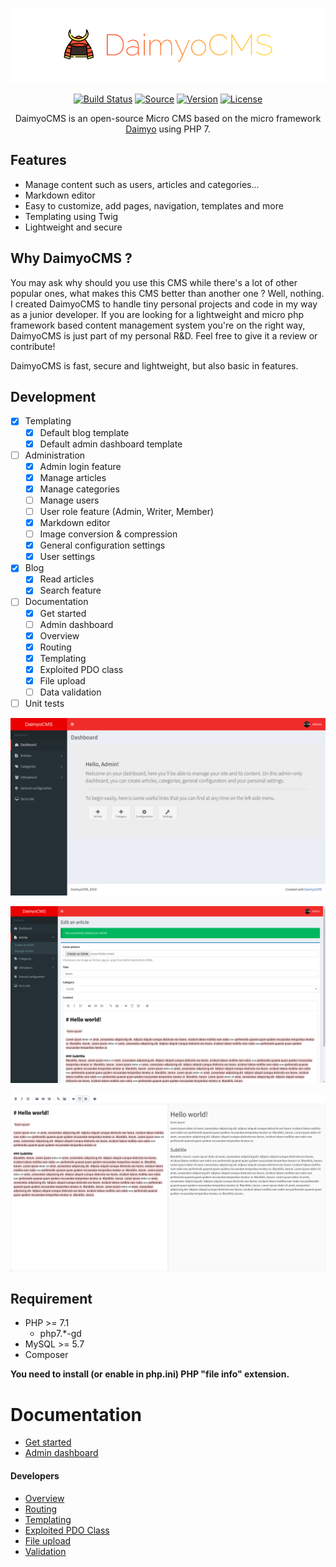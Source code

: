 <p align="center">
  <img src="./docs/logo.png" alt="">
</p>

<p align="center">
  <a href="http://travis-ci.org/SundownDEV/DaimyoCMS"><img src="https://img.shields.io/travis/SundownDEV/DaimyoCMS.svg?style=flat" alt="Build Status"></a>
  <a href="#"><img src="http://img.shields.io/badge/source-SundownDEV/DaimyoCMS-brightgreen.svg?style=flat" alt="Source"></a>
  <a href="#"><img src="https://img.shields.io/badge/version-0.2.5-lightgrey.svg?style=flat" alt="Version"></a>
  <a href="LICENSE"><img src="https://img.shields.io/badge/license-MIT-blue.svg?style=flat" alt="License"></a>
</p>

<p align="center">DaimyoCMS is an open-source Micro CMS based on the micro framework <a href="https://github.com/SundownDEV/Daimyo">Daimyo</a> using PHP 7.</p>

## Features
* Manage content such as users, articles and categories...
* Markdown editor
* Easy to customize, add pages, navigation, templates and more
* Templating using Twig
* Lightweight and secure

## Why DaimyoCMS ?
You may ask why should you use this CMS while there's a lot of other popular ones, what makes this CMS better than another one ? Well, nothing. I created DaimyoCMS to handle tiny personal projects and code in my way as a junior developer. If you are looking for a lightweight and micro php framework based content management system you're on the right way, DaimyoCMS is just part of my personal R&D. Feel free to give it a review or contribute!

DaimyoCMS is fast, secure and lightweight, but also basic in features.

## Development
- [x] Templating
  - [x] Default blog template
  - [x] Default admin dashboard template
- [ ] Administration
  - [x] Admin login feature
  - [x] Manage articles
  - [x] Manage categories
  - [ ] Manage users
  - [ ] User role feature (Admin, Writer, Member)
  - [x] Markdown editor
  - [ ] Image conversion & compression
  - [x] General configuration settings
  - [x] User settings
- [x] Blog
  - [x] Read articles
  - [x] Search feature
- [ ] Documentation
  - [x] Get started
  - [ ] Admin dashboard
  - [x] Overview
  - [x] Routing
  - [x] Templating
  - [x] Exploited PDO class
  - [x] File upload
  - [ ] Data validation
- [ ] Unit tests

![screenshot dashboard](docs/screenshots/dashboard.jpg)

![screenshot editor](docs/screenshots/screen2.png)

![screenshot editor2](docs/screenshots/screen3.png)

## Requirement
* PHP >= 7.1
  * php7.*-gd
* MySQL >= 5.7
* Composer

**You need to install (or enable in php.ini) PHP "file info" extension.**

# Documentation
* [Get started](docs/GetStarted.md)
* [Admin dashboard](docs/AdminPanel.md)

#### Developers
* [Overview](docs/Overview.md)
* [Routing](docs/Routing.md)
* [Templating](docs/Templating.md)
* [Exploited PDO Class](docs/PDOClass.md)
* [File upload](docs/UploadClass.md)
* [Validation](docs/ValidatorClass.md)
